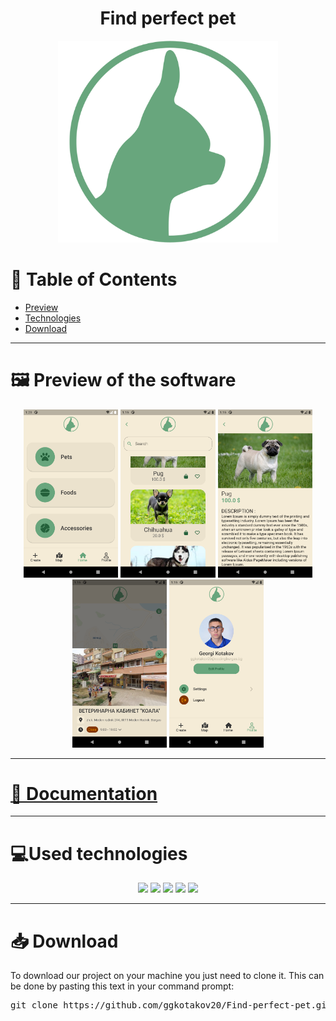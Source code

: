 

<h1 align="center">Find perfect pet</h1>
<p align="center"><img src = "https://github.com/ggkotakov20/Find-perfect-pet/blob/main/app/images/logo.png" height="60%" width = "70%"></p>

# 📝 Table of Contents

+ [Preview](#preview)
+ [Technologies](#used-technologies)
+ [Download](#-download)

---

<h1>🖼️ Preview of the software</h1> <a name = "preview"></a>

<p align="center">
  <img src = "https://github.com/ggkotakov20/Find-perfect-pet/blob/main/images/Home.png" height="20%" width = "30%">
  <img src = "https://github.com/ggkotakov20/Find-perfect-pet/blob/main/images/Pet.png" height="20%" width = "30%">
  <img src = "https://github.com/ggkotakov20/Find-perfect-pet/blob/main/images/Pet%20card.png" height="20%" width = "30%">
  <img src = "https://github.com/ggkotakov20/Find-perfect-pet/blob/main/images/Map.png" height="20%" width = "30%">
  <img src = "https://github.com/ggkotakov20/Find-perfect-pet/blob/main/images/Profile.png" height="20%" width = "30%">
</p>

---


# [📄 Documentation](https://github.com/ggkotakov20/Find-perfect-pet/blob/main/Documentation.docx?raw=true)

---

# 💻Used technologies
<p align="center">
  <img src="https://img.shields.io/static/v1?style=for-the-badge&message=Visual+Studio+Code&color=1A1B27&logo=Visual+Studio+Code&label=">
  <img src="https://img.shields.io/static/v1?style=for-the-badge&message=Flutter&color=1A1B27&logo=Flutter&logoColor=3FADF2&label=">
  <img src="https://img.shields.io/static/v1?style=for-the-badge&message=Adobe+Illustrator&color=1A1B27&logo=Adobe+Illustrator&label=">
  <img src="https://img.shields.io/static/v1?style=for-the-badge&message=Adobe+PhotoShop&color=1A1B27&logo=Adobe+PhotoShop&label=">
  <img src="https://img.shields.io/static/v1?style=for-the-badge&message=Google+Maps&color=1A1B27&logo=Google+Maps&label=">
</p>

---

# 📥 Download

<p>To download our project on your machine you just need to clone it. This can be done by pasting this text in your command prompt:</p>

<pre>git clone https://github.com/ggkotakov20/Find-perfect-pet.git</pre>
